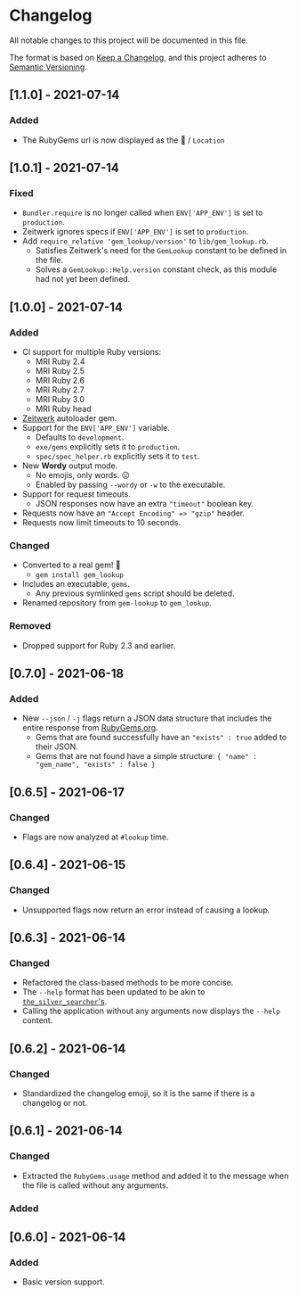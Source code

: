 # Changelog

All notable changes to this project will be documented in this file.

The format is based on [Keep a Changelog][changelog], and this project adheres to 
[Semantic Versioning][semver].

## [1.1.0] - 2021-07-14

### Added

* The RubyGems url is now displayed as the :compass: / `Location`

## [1.0.1] - 2021-07-14

### Fixed

* `Bundler.require` is no longer called when `ENV['APP_ENV']` is set to `production`.
* Zeitwerk ignores specs if `ENV['APP_ENV']` is set to `production`.
* Add `require_relative 'gem_lookup/version'` to `lib/gem_lookup.rb`.
  * Satisfies Zeitwerk's need for the `GemLookup` constant to be defined in the file.
  * Solves a `GemLookup::Help.version` constant check, as this module had not yet been defined.

## [1.0.0] - 2021-07-14

### Added

* CI support for multiple Ruby versions:
  * MRI Ruby 2.4
  * MRI Ruby 2.5
  * MRI Ruby 2.6
  * MRI Ruby 2.7
  * MRI Ruby 3.0
  * MRI Ruby head
* [Zeitwerk][zeitwerk] autoloader gem.
* Support for the `ENV['APP_ENV']` variable.
  * Defaults to `development`.
  * `exe/gems` explicitly sets it to `production`.
  * `spec/spec_helper.rb` explicitly sets it to `test`.
* New **Wordy** output mode.
  * No emojis, only words. :frowning_face:
  * Enabled by passing `--wordy` or `-w` to the executable.
* Support for request timeouts.
  * JSON responses now have an extra `"timeout"` boolean key.
* Requests now have an `"Accept Encoding" => "gzip"` header.
* Requests now limit timeouts to 10 seconds.

### Changed

* Converted to a real gem! :gem:
  * `gem install gem_lookup`
* Includes an executable, `gems`.
  * Any previous symlinked `gems` script should be deleted.
* Renamed repository from `gem-lookup` to `gem_lookup`.

### Removed

* Dropped support for Ruby 2.3 and earlier.

## [0.7.0] - 2021-06-18

### Added

* New `--json` / `-j` flags return a JSON data structure that includes the entire response from
  [RubyGems.org][gems api].
  * Gems that are found successfully have an `"exists" : true` added to their JSON.
  * Gems that are not found have a simple structure: `{ "name" : "gem_name", "exists" : false }`

## [0.6.5] - 2021-06-17

### Changed

* Flags are now analyzed at `#lookup` time.

## [0.6.4] - 2021-06-15

### Changed

* Unsupported flags now return an error instead of causing a lookup.

## [0.6.3] - 2021-06-14

### Changed

* Refactored the class-based methods to be more concise.
* The `--help` format has been updated to be akin to [`the_silver_searcher`'s][ag].
* Calling the application without any arguments now displays the `--help` content.

## [0.6.2] - 2021-06-14

### Changed

* Standardized the changelog emoji, so it is the same if there is a changelog or not.

## [0.6.1] - 2021-06-14

### Changed

* Extracted the `RubyGems.usage` method and added it to the message when the file is called without
  any arguments.

### Added

## [0.6.0] - 2021-06-14

### Added

* Basic version support.

[changelog]: https://keepachangelog.com/en/1.0.0/
[semver]: https://semver.org/spec/v2.0.0.html
[ag]: https://github.com/ggreer/the_silver_searcher
[gems api]: https://guides.rubygems.org/rubygems-org-api/#gem-methods
[zeitwerk]: https://github.com/fxn/zeitwerk
